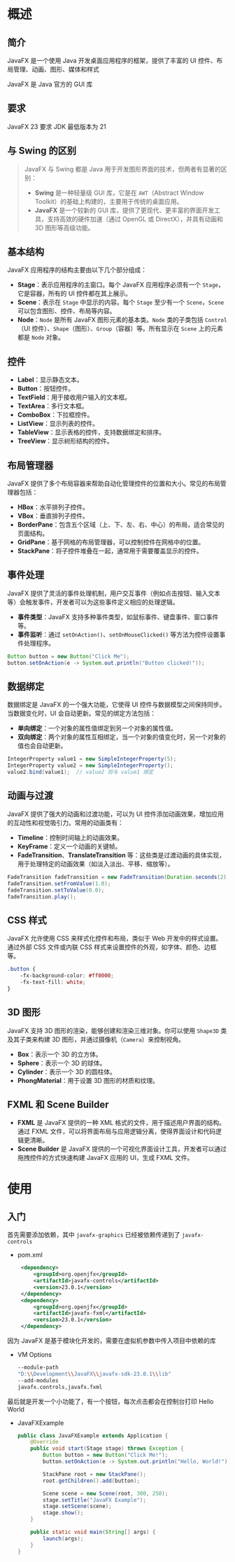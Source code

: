 # 概述

## 简介

JavaFX 是一个使用 Java 开发桌面应用程序的框架，提供了丰富的 UI 控件、布局管理、动画、图形、媒体和样式

JavaFX 是 Java 官方的 GUI 库

## 要求

JavaFX 23 要求 JDK 最低版本为 21

## 与 Swing 的区别

> JavaFX 与 Swing 都是 Java 用于开发图形界面的技术，但两者有显著的区别：
> 
> - **Swing** 是一种轻量级 GUI 库，它是在 `AWT`（Abstract Window Toolkit）的基础上构建的，主要用于传统的桌面应用。
> - **JavaFX** 是一个较新的 GUI 库，提供了更现代、更丰富的界面开发工具，支持高效的硬件加速（通过 OpenGL 或 DirectX），并具有动画和 3D 图形等高级功能。

## 基本结构

JavaFX 应用程序的结构主要由以下几个部分组成：

- **Stage**：表示应用程序的主窗口。每个 JavaFX 应用程序必须有一个 `Stage`，它是容器，所有的 UI 控件都在其上展示。
- **Scene**：表示在 `Stage` 中显示的内容。每个 `Stage` 至少有一个 `Scene`，`Scene` 可以包含图形、控件、布局等内容。
- **Node**：`Node` 是所有 JavaFX 图形元素的基本类。`Node` 类的子类包括 `Control`（UI 控件）、`Shape`（图形）、`Group`（容器）等。所有显示在 `Scene` 上的元素都是 `Node` 对象。

## 控件

- **Label**：显示静态文本。
- **Button**：按钮控件。
- **TextField**：用于接收用户输入的文本框。
- **TextArea**：多行文本框。
- **ComboBox**：下拉框控件。
- **ListView**：显示列表的控件。
- **TableView**：显示表格的控件，支持数据绑定和排序。
- **TreeView**：显示树形结构的控件。

## 布局管理器

JavaFX 提供了多个布局容器来帮助自动化管理控件的位置和大小。常见的布局管理器包括：

- **HBox**：水平排列子控件。
- **VBox**：垂直排列子控件。
- **BorderPane**：包含五个区域（上、下、左、右、中心）的布局，适合常见的页面结构。
- **GridPane**：基于网格的布局管理器，可以控制控件在网格中的位置。
- **StackPane**：将子控件堆叠在一起，通常用于需要覆盖显示的控件。

## 事件处理

JavaFX 提供了灵活的事件处理机制，用户交互事件（例如点击按钮、输入文本等）会触发事件，开发者可以为这些事件定义相应的处理逻辑。

- **事件类型**：JavaFX 支持多种事件类型，如鼠标事件、键盘事件、窗口事件等。
- **事件监听**：通过 `setOnAction()`、`setOnMouseClicked()` 等方法为控件设置事件处理程序。

```java
Button button = new Button("Click Me");
button.setOnAction(e -> System.out.println("Button clicked!"));
```

## 数据绑定

数据绑定是 JavaFX 的一个强大功能，它使得 UI 控件与数据模型之间保持同步。当数据变化时，UI 会自动更新。常见的绑定方法包括：

- **单向绑定**：一个对象的属性值绑定到另一个对象的属性值。
- **双向绑定**：两个对象的属性互相绑定，当一个对象的值变化时，另一个对象的值也会自动更新。

```java
IntegerProperty value1 = new SimpleIntegerProperty(5);
IntegerProperty value2 = new SimpleIntegerProperty();
value2.bind(value1);  // value2 将与 value1 绑定
```

## 动画与过渡

JavaFX 提供了强大的动画和过渡功能，可以为 UI 控件添加动画效果，增加应用的互动性和视觉吸引力。常用的动画类有：

- **Timeline**：控制时间轴上的动画效果。
- **KeyFrame**：定义一个动画的关键帧。
- **FadeTransition**、**TranslateTransition** 等：这些类是过渡动画的具体实现，用于处理特定的动画效果（如淡入淡出、平移、缩放等）。

```java
FadeTransition fadeTransition = new FadeTransition(Duration.seconds(2), button);
fadeTransition.setFromValue(1.0);
fadeTransition.setToValue(0.0);
fadeTransition.play();
```

## CSS 样式

JavaFX 允许使用 CSS 来样式化控件和布局，类似于 Web 开发中的样式设置。通过外部 CSS 文件或内联 CSS 样式来设置控件的外观，如字体、颜色、边框等。

```css
.button {
    -fx-background-color: #ff0000;
    -fx-text-fill: white;
}
```

## 3D 图形

JavaFX 支持 3D 图形的渲染，能够创建和渲染三维对象。你可以使用 `Shape3D` 类及其子类来构建 3D 图形，并通过摄像机（`Camera`）来控制视角。

- **Box**：表示一个 3D 的立方体。
- **Sphere**：表示一个 3D 的球体。
- **Cylinder**：表示一个 3D 的圆柱体。
- **PhongMaterial**：用于设置 3D 图形的材质和纹理。

## FXML 和 **Scene Builder**

- **FXML** 是 JavaFX 提供的一种 XML 格式的文件，用于描述用户界面的结构。通过 FXML 文件，可以将界面布局与应用逻辑分离，使得界面设计和代码逻辑更清晰。
- **Scene Builder** 是 JavaFX 提供的一个可视化界面设计工具，开发者可以通过拖拽控件的方式快速构建 JavaFX 应用的 UI，生成 FXML 文件。

# 使用

## 入门

首先需要添加依赖，其中 `javafx-graphics` 已经被依赖传递到了 `javafx-controls`

- pom.xml
    
    ```xml
     <dependency>
         <groupId>org.openjfx</groupId>
         <artifactId>javafx-controls</artifactId>
         <version>23.0.1</version>
     </dependency>
     <dependency>
         <groupId>org.openjfx</groupId>
         <artifactId>javafx-fxml</artifactId>
         <version>23.0.1</version>
     </dependency>
    ```
    

因为 JavaFX 是基于模块化开发的，需要在虚拟机参数中传入项目中依赖的库

- VM Options
    
    ```bash
    --module-path
    "D:\\Development\\JavaFX\\javafx-sdk-23.0.1\\lib"
    --add-modules
    javafx.controls,javafx.fxml
    ```
    

最后就是开发一个小功能了，有一个按钮，每次点击都会在控制台打印 Hello World

- JavaFXExample
    
    ```java
    public class JavaFXExample extends Application {
        @Override
        public void start(Stage stage) throws Exception {
            Button button = new Button("Click Me!");
            button.setOnAction(e -> System.out.println("Hello, World!"));
    
            StackPane root = new StackPane();
            root.getChildren().add(button);
    
            Scene scene = new Scene(root, 300, 250);
            stage.setTitle("JavaFX Example");
            stage.setScene(scene);
            stage.show();
        }
    
        public static void main(String[] args) {
            launch(args);
        }
    }
    ```